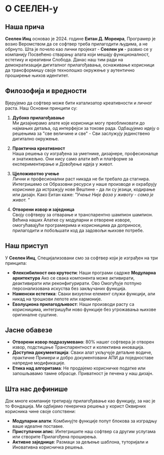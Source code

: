 # О СЕЕЛЕН-у

## Наша прича

**Сеелен Инц** основао је 2024. године **Еитан Д. Мореира**, Програмер је возио
 Веромством да се софтвер треба прилагодити људима, а не обрнуто.
 Шта је почело као лични пројекат - **Сеелен уи** - развио се у компанију
 Посвећено стварању алата који мешају функционалност, естетику и креативни
 Слобода. Данас наш тим ради на демократизацији дигиталног прилагођавања, оснаживање
 корисници да трансформишу своје технолошко окружење у аутентично проширење
 њихов идентитет.

## Филозофија и вредности

Вјерујемо да софтвер може бити катализатор креативности и личног раста. Наш
 Основни принципи су:

1.  **Дубоко прилагођавање**\
    Ми дизајнирамо алате које корисници могу преобликовати до најмањих детаља, од
     интерфејси за токове рада. Одбацујемо идеју о решењима за "све величине и све"
     \- Сви заслужују јединствено дигитално окружење.

2.  **Практична креативност**\
    Наша решења су изграђена за уметнике, дизајнере, професионалце и
     знатижељно. Они нису само алати већ и платформе за експериментирање и
     Довођење идеја у живот.

3.  **Цјеложивотно учење**\
    Лични и професионални раст никада не би требало да стагнира. Интегришемо се
     Образовни ресурси у наше производе и охрабрују кориснике да истражују нове
     Вештине - да ли су језици, кодирање или дизајн. Како Еитан каже: *"Учење
     Није фаза у животу - сама је живот. "*

4.  **Отворени извор и заједница**\
    Своју софтверу за отварање и транспарентно шампион шампион. Већина наших
     Алатке су модуларни и отворене изворе, омогућавајући програмерима и корисницима да
     доприносе, прилагодити и побољшати код да задовољи њихове потребе.

## Наш приступ

У **Сеелен Инц**, Специјализовани смо за софтвер који је изграђен на три принципа:

*   **Флексибилност око крутости**: Наши програми садрже **Модуларна архитектура**
    Ако се свака компонента може активирати, деактивирати или реконфигурирати. Ово
     Омогућује потпуно персонализована искуства без закључаних функција.
*   **Наменски естетика**: Сваки визуелни елемент служи функцији, али никад на
     трошкови лепоте или хармоније.
*   **Еволуциона прилагодљивост**: Наши производи расту са корисницима, интегришући ново
     функције без угрожавања њихове оригиналне суштине.

## Јасне обавезе

*   **Отворени извор подразумевано**: 80% нашег софтвера је отворен извор, подстицање
     Транспарентност и колективна иновација.
*   **Доступна документација**: Сваки алат укључује детаљне водиче, практичне
     Примери и добро документовани АПИ да поједноставе напредне модификације.
*   **Етика над алгоритама**: Не продајемо корисничке податке или запошљавамо тамне обрасце.
     Приватност је печена у наш дизајн.

## Шта нас дефинише

Док многе компаније третирају прилагођавање као функцију, за нас је то
 Фондација. Ми одбијамо генеричка решења у корист Оквирних корисника чине своје
 сопствени:

*   **Модуларни алати**: Комбинујте функције попут блокова за изградњу ваше идеалне поставке.
*   **Приступачни апис**: Интегришите наш софтвер са другим услугама или створите
     Прилагођена проширења.
*   **Активне заједнице**: Размаци за дељење шаблона, туторијали и
     Иновативна корисничка решења.
